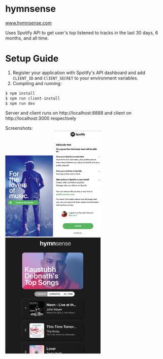 # hymnsense

www.hymnsense.com

Uses Spotify API to get user's top listened to tracks in the last 30 days, 6 months, and all time.

# Setup Guide

1. Register your application with Spotify's API dashboard and add `CLIENT_ID` and `ClIENT_SECRET` to your environment variables.
2. Compiling and running:

```
$ npm install
$ npm run client-install
$ npm run dev
```

Server and client runs on http://localhost:8888 and client on http://localhost:3000 respectively

Screenshots:
<br>
<img src="./client/src/img/readme-ss/1.png" width="150px">
<img src="./client/src/img/readme-ss/3.png" width="150px">
<img src="./client/src/img/readme-ss/2.png" width="300px">
